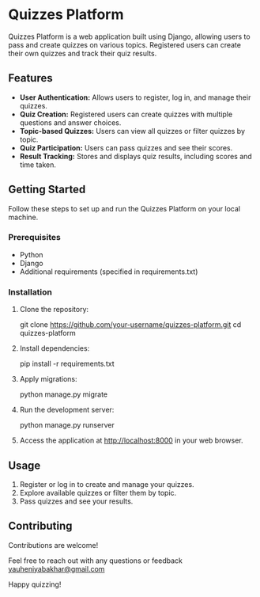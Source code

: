 # Quizzes Platform

Quizzes Platform is a web application built using Django, allowing users to pass and create quizzes on various topics. Registered users can create their own quizzes and track their quiz results.

## Features

- **User Authentication:** Allows users to register, log in, and manage their quizzes.
- **Quiz Creation:** Registered users can create quizzes with multiple questions and answer choices.
- **Topic-based Quizzes:** Users can view all quizzes or filter quizzes by topic.
- **Quiz Participation:** Users can pass quizzes and see their scores.
- **Result Tracking:** Stores and displays quiz results, including scores and time taken.

## Getting Started

Follow these steps to set up and run the Quizzes Platform on your local machine.

### Prerequisites

- Python
- Django
- Additional requirements (specified in requirements.txt)

### Installation

1. Clone the repository:

    git clone https://github.com/your-username/quizzes-platform.git
    cd quizzes-platform

2. Install dependencies:

    pip install -r requirements.txt    

3. Apply migrations:

    python manage.py migrate    

4. Run the development server:

    python manage.py runserver   

5. Access the application at [http://localhost:8000](http://localhost:8000) in your web browser.

## Usage

1. Register or log in to create and manage your quizzes.
2. Explore available quizzes or filter them by topic.
3. Pass quizzes and see your results.

## Contributing

Contributions are welcome! 

Feel free to reach out with any questions or feedback yauheniyabakhar@gmail.com

Happy quizzing!
